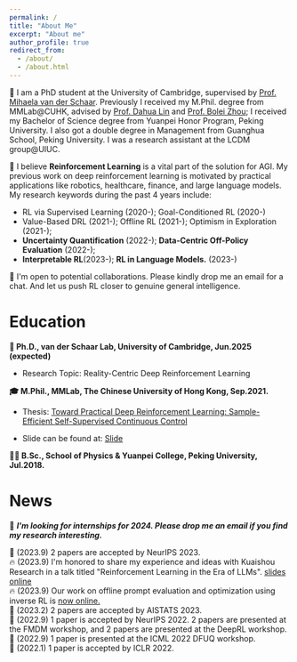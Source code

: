 ```yaml
---
permalink: /
title: "About Me"
excerpt: "About me"
author_profile: true
redirect_from:
  - /about/
  - /about.html
---
```


🚀 I am a PhD student at the University of Cambridge, supervised by <a href="https://www.vanderschaar-lab.com/prof-mihaela-van-der-schaar/">Prof. Mihaela van der Schaar</a>. Previously I received my M.Phil. degree from MMLab@CUHK, advised by <a href="http://dahua.me/">Prof. Dahua Lin</a> and <a href="http://bzhou.ie.cuhk.edu.hk/">Prof. Bolei Zhou</a>; I received my Bachelor of Science degree from Yuanpei Honor Program, Peking University. I also got a double degree in Management from Guanghua School, Peking University. I was a research assistant at the LCDM group@UIUC.

🤖️ I believe **Reinforcement Learning** is a vital part of the solution for AGI. My previous work on deep reinforcement learning is motivated by practical applications like robotics, healthcare, finance, and large language models. My research keywords during the past 4 years include:
- RL via Supervised Learning (2020-); Goal-Conditioned RL (2020-)
- Value-Based DRL (2021-); Offline RL (2021-); Optimism in Exploration (2021-); 
- **Uncertainty Quantification** (2022-); **Data-Centric Off-Policy Evaluation** (2022-); 
- **Interpretable RL**(2023-); **RL in Language Models.** (2023-)

🤝 I'm open to potential collaborations. Please kindly drop me an email for a chat. And let us push RL closer to genuine general intelligence.


Education
======
 <span style="font-weight: bold;"> 💪 Ph.D., van der Schaar Lab, University of Cambridge, Jun.2025 (expected)<br>
  </span>
  - Research Topic: Reality-Centric Deep Reinforcement Learning

  <span style="font-weight: bold;"> 🎓 M.Phil., MMLab, The Chinese University of Hong Kong, Sep.2021.<br>
  </span>
  - Thesis:
    <a href="https://github.com/2Groza/MPhil_Thesis/blob/main/MPhil_Thesis.pdf">Toward Practical Deep Reinforcement Learning: Sample-Efficient Self-Supervised Continuous Control</a><br>
  
  - Slide can be found at: 
    <a href="https://github.com/2Groza/MPhil_Thesis/blob/main/Toward%20Practical%20Reinforcement%20Learning.pptx">Slide</a><br>
  <p class="item_desc"></p>
  
  
<span style="font-weight: bold;"> 👨‍🎓 B.Sc., School of Physics & Yuanpei College, Peking University, Jul.2018.<br>
</span>

News
======
🤝 _**I'm looking for internships for 2024. Please drop me an email if you find my research interesting.**_

🙌 (2023.9) 2 papers are accepted by NeurIPS 2023. <br>
🔥 (2023.9) I'm honored to share my experience and ideas with Kuaishou Research in a talk titled "Reinforcement Learning in the Era of LLMs". <be> <a href="https://holarissun.github.io/files/RLHF_Kuai_final.pdf"> slides online </a>  <br>
🔥 (2023.9) Our work on offline prompt evaluation and optimization using inverse RL is <a href="https://arxiv.org/pdf/2309.06553.pdf">now online. </a><br>
📰 (2023.2) 2 papers are accepted by AISTATS 2023. <br>
📰 (2022.9) 1 paper is accepted by NeurIPS 2022. 2 papers are presented at the FMDM workshop, and 2 papers are presented at the DeepRL workshop. <br>
📰 (2022.9) 1 paper is presented at the ICML 2022 DFUQ workshop. <br>
📰 (2022.1) 1 paper is accepted by ICLR 2022. <br>


<!--
A data-driven personal website
======
Like many other Jekyll-based GitHub Pages templates, academicpages makes you separate the website's content from its form. The content & metadata of your website are in structured markdown files, while various other files constitute the theme, specifying how to transform that content & metadata into HTML pages. You keep these various markdown (.md), YAML (.yml), HTML, and CSS files in a public GitHub repository. Each time you commit and push an update to the repository, the [GitHub pages](https://pages.github.com/) service creates static HTML pages based on these files, which are hosted on GitHub's servers free of charge. -->

